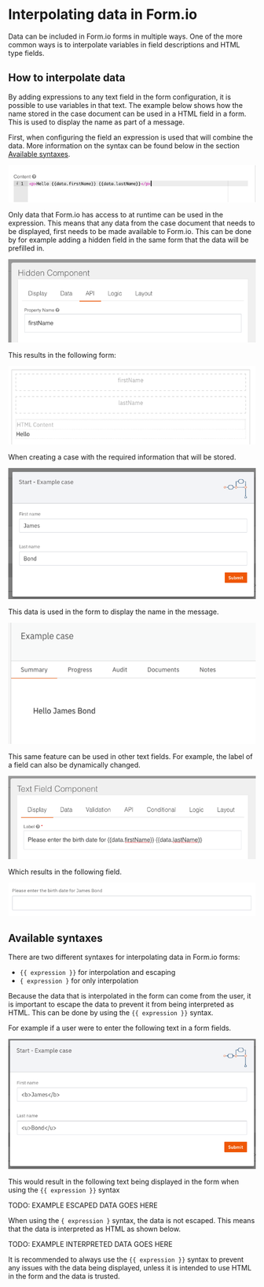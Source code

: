 # Interpolating data in Form.io

Data can be included in Form.io forms in multiple ways. One of the more common ways is to interpolate variables in 
field descriptions and HTML type fields. 

## How to interpolate data

By adding expressions to any text field in the form configuration, it is possible to use variables in that text. 
The example below shows how the name stored in the case document can be used in a HTML field in a form. This is used to 
display the name as part of a message.

First, when configuring the field an expression is used that will combine the data. More information on the syntax can 
be found below in the section [Available syntaxes](#available-syntaxes). 

![Setting up an HTML field with data interpolation](img/setting-up-html-field.png)

Only data that Form.io has access to at runtime can be used in the expression. This means that any data from the case
document that needs to be displayed, first needs to be made available to Form.io. This can be done by for example adding 
a hidden field in the same form that the data will be prefilled in.

![Add hidden field for prefilling data](img/add-hidden-field-for-prefilling.png)

This results in the following form:

![Create a case with prefillable information](img/create-case-with-prefill-information.png)

When creating a case with the required information that will be stored. 

![Add case data](img/add-case-data.png)

This data is used in the form to display the name in the message.

![Interpolated data example](img/interpolated-data-example.png)

This same feature can be used in other text fields. For example, the label of a field can also be dynamically
changed.

![Configuration of label with interpolated data](img/interpolate-label-configuration.png)

Which results in the following field.

![Exxample of label with interpolated data](img/interpolate-label-example.png)

## Available syntaxes

There are two different syntaxes for interpolating data in Form.io forms:
- `{{ expression }}` for interpolation and escaping
- `{ expression }` for only interpolation

Because the data that is interpolated in the form can come from the user, it is important to escape the data to prevent
it from being interpreted as HTML. This can be done by using the `{{ expression }}` syntax. 

For example if a user were to enter the following text in a form fields.

![Example input with HTML](img/input-with-html.png)

This would result in the following text being displayed in the form when using the `{{ expression }}` syntax

TODO: EXAMPLE ESCAPED DATA GOES HERE

When using the `{ expression }` syntax, the data is not escaped. This means that the data is interpreted as HTML as 
shown below.

TODO: EXAMPLE INTERPRETED DATA GOES HERE

It is recommended to always use the `{{ expression }}` syntax to prevent any issues with the data being displayed, 
unless it is intended to use HTML in the form and the data is trusted.
